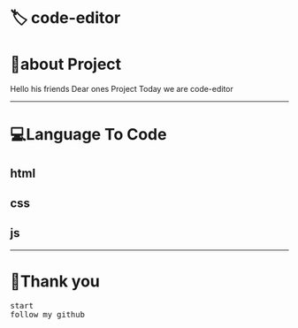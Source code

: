 <!-- Title -->
<h1>🏷 code-editor</h1>




<h1>👤about Project </h1>
<p>Hello his friends Dear ones Project Today we are code-editor</p>
<hr>
<!-- view -->
<h1>💻Language To Code</h1>
<h2>html</h2>
<h2>css</h2>
<h2>js</h2>
<hr>
<h1>💖Thank you</h1>
<pre>
start
follow my github
</pre>
